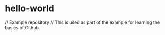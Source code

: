 # hello-world
// Example repository
// This is used as part of the example for learning the basics of Github.
